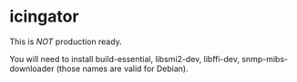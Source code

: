 # icingator

This is *NOT* production ready. 


You will need to install build-essential, libsmi2-dev, libffi-dev, snmp-mibs-downloader (those names are valid for Debian).